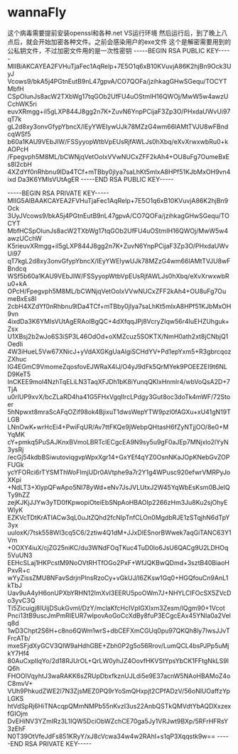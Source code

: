 # wannaFly
这个病毒需要提前安装openssl和各种.net VS运行环境
然后运行后，到了晚上八点后，就会开始加密各种文件。之前会感染用户的exe文件
这个是解密需要用到的公私钥文件，不过加密文件用的是一次性密钥
-----BEGIN RSA PUBLIC KEY-----
MIIBiAKCAYEA2FVHuTjaFec1AqRelp+7E5O1q6xB10KVuvjA86K2hjBn9Ock3UyJ
Vcows9/bkA5j4PGtnEutB9nL47gpvA/CO7QOFa/jzihkagGHwSGequ/TOCYTMbfH
CSpOlunJs8acW2TXbWg17tqGOb2UfFU4uOStmIH16QWOj/MwW5w4awzUCchWK5ri
euvXRmgg+iI5gLXP844J8gg2n7K+ZuvN6YnpPCijaF3Zp3O/PHxdaUWvUi97qT7k
gL2d8xy3onvGfypYbncX/IEyYWEIywUJk78MZzG4wm66lAMtTVJU8wFBndcqWSf5
b60a1KAU9VEbJIW/FSSyyopWtbVpEUsRjfAWLJs0hXbq/eXvXrwxwbRu0+kAOPcH
/Fpegvph5M8ML/bCWNjqVetOoIxVVwNUCxZFF2kAh4+OU8uFg7OumeBxEs8l2cbH
4XZdYf0nRhbnu9lDa4TCf+mTBby0jIya7saLhKt5mlxA8HPf51KJbMxOH9vn4ixd
Da3K6YMIsVUtAgER
-----END RSA PUBLIC KEY-----

-----BEGIN RSA PRIVATE KEY-----
MIIG5AIBAAKCAYEA2FVHuTjaFec1AqRelp+7E5O1q6xB10KVuvjA86K2hjBn9Ock
3UyJVcows9/bkA5j4PGtnEutB9nL47gpvA/CO7QOFa/jzihkagGHwSGequ/TOCYT
MbfHCSpOlunJs8acW2TXbWg17tqGOb2UfFU4uOStmIH16QWOj/MwW5w4awzUCchW
K5rieuvXRmgg+iI5gLXP844J8gg2n7K+ZuvN6YnpPCijaF3Zp3O/PHxdaUWvUi97
qT7kgL2d8xy3onvGfypYbncX/IEyYWEIywUJk78MZzG4wm66lAMtTVJU8wFBndcq
WSf5b60a1KAU9VEbJIW/FSSyyopWtbVpEUsRjfAWLJs0hXbq/eXvXrwxwbRu0+kA
OPcH/Fpegvph5M8ML/bCWNjqVetOoIxVVwNUCxZFF2kAh4+OU8uFg7OumeBxEs8l
2cbH4XZdYf0nRhbnu9lDa4TCf+mTBby0jIya7saLhKt5mlxA8HPf51KJbMxOH9vn
4ixdDa3K6YMIsVUtAgERAoIBgQC+4dXfqqJPj8VcryZIqw56r4IuEHZUhguk+Zsx
U1XBsj2b2wJo6S3iSP3L46OdOd+oXMZcuz5SOKTX/NmH0ath2xt8jCNbjQ1OedIi
4W3iHueL5Vw67XNicJ+yVdAXGKgUaAlgiSCHdYV+Pd1epYxm5+R3gbrcqozZXhuc
IG4EGmC9VmomeZqosfovEJWRaX4IJ/O4yJ9dFk5QrMYek9POEEZEI9t6NLD9KeT5
InCKEE9mol4NzhTqELiLN3TaqXFJDh1bK8iYunqQKIxHnmlr4/wbVoQsA2D+7TjA
u0rIUP9xvX/bcZLaRD4ha41G5FHxVgqIIrcLPdgy3Gut8oc3doTk4mWF/72Stoer
5hNpwxt8mraScAFqOZif98ok4BjixuT1dwsWepYTW9pzI0fAGXu+xU41gN19TLGB
LNnOwK+wrHcEi4+PwiFqUR/Av7ttFKQe9jWebpQHtasH6fZyNTjjOO/8e0+MYqMK
cY+pmkq5PuSAJKnxBVmoLBRTclECgcEA9N9sy5u9gF0aJEp7MNjxlo2lYyN3ysRj
/ecGj54kdbBSiwutoviqgvpWpxXgr14+GxYEf4qYZ0OsnNKaJOpKNebGvZOPFUGk
ycYFORci6rTYSMThWoFImjUDr0AVtphe9a7r2Y1g4WPusc920efwrVMRPyJoXKpi
+NdLT3+XlypQFwApo5Nl78yWd+eNv7JsJVLUtxJ2W45YqWbEsKsm0BJelQTy9hZZ
zejKJKjJJYw3yTD0fKpwopiOteiEbSNpAoHBAOIp2266zHm3Ju8Ku2sjOhyEWlyK
EZKVcTDtKrATIACw3qL0uJtZQhd2fcNlpTnfCLOn0MgdbRJE1zSTqjhN6dTpY3yx
uuloxK/7tsk558WI3cq5C6/2ztiw4Q1dM+JJxDlESnorBWwek7aqGiTANC63Y1Vm
+0OXY4iuX/cjZG25niKC/du3WNdFOqTKuc4TuD0Io6JsU6QACg9U2LDHOq5VuUN3
EEHcSLaj1HKPcstM9NoOVtRHTfOGo2PxF+WfJQKBwQDmd+3sztB40BiaoHPxvR+c
wYyZissZMU8NFavSdrjnPInsRzoCy+vGkUJ/I6ZKsw1Gq0+HGQfouCn9AnL1kTbJ
Uav9uA4yH6onUPXbYRHN12ImXvI3EERU5poOWm7J+NHYLClFOcSX5ZVcDo3yvC3Q
Ti5Zicuigj8IUijDSukGvml/DzY/mclaKfcHcIVpIGXIxm3Zesm/lQgm90+1Vcot
Pnci13tB9uscJmPmRIEUR7wIpovAoGoCcXdBy8fuP3ECgcEAx45YNIa0a2Velq8d
1wD3Chpt2S6H+c8no6QWm1wrS+dbCEFXmCGUq0pu97QKQh8ly7IwsJJvTFrcATb/
mxeSFjdXyGCV3QIW9aHdhGBE+Zbh0P2g5o56Rrov/LumQCL4bsPJPp5uMjkY7Hf4
80AuCxpIlqYo/2d18RJUrOL+QrLW0yhJZ4OovfHKVStYpsYbCK1FFtgNkLS9lQ6h
FHOOIVqyhtJ3waRAKK6sZRUpDbxfkznUJLdi5e9E37acnW5NAoHBAMoZ4oC8mvV+
VUh9PhkudZWE2l7N3ZjsMEZ0PQ9rYoSmQHxpjt2CPfADzV/56oNlUOaffzYpLGKS
htVdSpRj6HiTNAcqpQMmNMPb55nKvzI3us22AnbQSTkQMVdtYbAQDXxzexfGIOjm
DvEHiNV3YZmIRz3L1IQW5DciObWZchCE70ga5Jy1VRJwt9BXp/5RFrHFRsY3zEhF
N0T39OtVfeJdFs851KRyY/xJ8cVcwa34w4w2RAhI+s1qP3Xqqstk9w==
-----END RSA PRIVATE KEY-----
